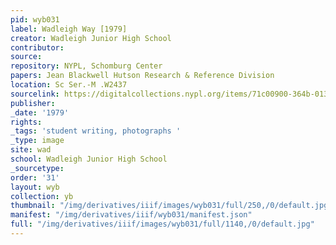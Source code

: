 ```yaml
---
pid: wyb031
label: Wadleigh Way [1979]
creator: Wadleigh Junior High School
contributor:
source:
repository: NYPL, Schomburg Center
papers: Jean Blackwell Hutson Research & Reference Division
location: Sc Ser.-M .W2437
sourcelink: https://digitalcollections.nypl.org/items/71c00900-364b-0134-c629-00505686a51c
publisher:
_date: '1979'
rights:
_tags: 'student writing, photographs '
_type: image
site: wad
school: Wadleigh Junior High School
_sourcetype:
order: '31'
layout: wyb
collection: yb
thumbnail: "/img/derivatives/iiif/images/wyb031/full/250,/0/default.jpg"
manifest: "/img/derivatives/iiif/wyb031/manifest.json"
full: "/img/derivatives/iiif/images/wyb031/full/1140,/0/default.jpg"
---
```

